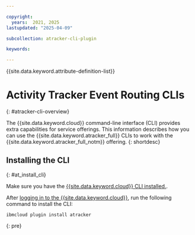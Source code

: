 ```yaml
---

copyright:
  years:  2021, 2025
lastupdated: "2025-04-09"

subcollection: atracker-cli-plugin

keywords: 

---
```


{{site.data.keyword.attribute-definition-list}}

# Activity Tracker Event Routing CLIs
{: #atracker-cli-overview}

The {{site.data.keyword.cloud}} command-line interface (CLI) provides extra capabilities for service offerings. This information describes how you can use the {{site.data.keyword.atracker_full}} CLIs to work with the {{site.data.keyword.atracker_full_notm}} offering.
{: shortdesc}



## Installing the CLI
{: #at_install_cli}

Make sure you have the [{{site.data.keyword.cloud}} CLI installed.](/docs/cli?topic=cli-install-ibmcloud-cli).

After [logging in to the {{site.data.keyword.cloud}}](/docs/cli?topic=cli-ibmcloud_cli#ibmcloud_login), run the following command to install the CLI:

```text
ibmcloud plugin install atracker
```
{: pre}
